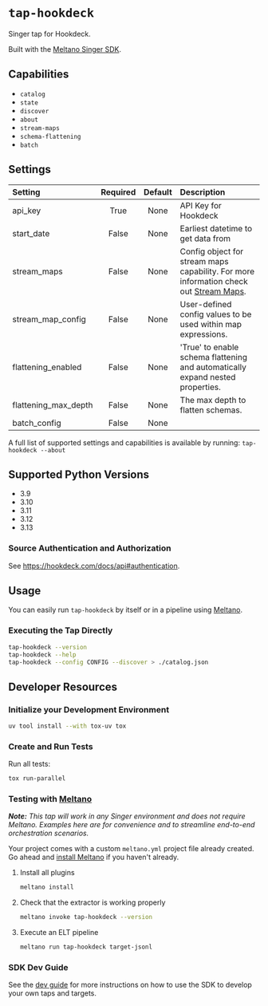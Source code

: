 # `tap-hookdeck`

Singer tap for Hookdeck.

Built with the [Meltano Singer SDK](https://sdk.meltano.com).

## Capabilities

* `catalog`
* `state`
* `discover`
* `about`
* `stream-maps`
* `schema-flattening`
* `batch`

## Settings

| Setting             | Required | Default | Description |
|:--------------------|:--------:|:-------:|:------------|
| api_key             | True     | None    | API Key for Hookdeck |
| start_date          | False    | None    | Earliest datetime to get data from |
| stream_maps         | False    | None    | Config object for stream maps capability. For more information check out [Stream Maps](https://sdk.meltano.com/en/latest/stream_maps.html). |
| stream_map_config   | False    | None    | User-defined config values to be used within map expressions. |
| flattening_enabled  | False    | None    | 'True' to enable schema flattening and automatically expand nested properties. |
| flattening_max_depth| False    | None    | The max depth to flatten schemas. |
| batch_config        | False    | None    |             |

A full list of supported settings and capabilities is available by running: `tap-hookdeck --about`

## Supported Python Versions

* 3.9
* 3.10
* 3.11
* 3.12
* 3.13

### Source Authentication and Authorization

See https://hookdeck.com/docs/api#authentication.

## Usage

You can easily run `tap-hookdeck` by itself or in a pipeline using [Meltano](https://meltano.com/).

### Executing the Tap Directly

```bash
tap-hookdeck --version
tap-hookdeck --help
tap-hookdeck --config CONFIG --discover > ./catalog.json
```

## Developer Resources

### Initialize your Development Environment

```bash
uv tool install --with tox-uv tox
```

### Create and Run Tests

Run all tests:

```bash
tox run-parallel
```

### Testing with [Meltano](https://www.meltano.com)

_**Note:** This tap will work in any Singer environment and does not require Meltano.
Examples here are for convenience and to streamline end-to-end orchestration scenarios._

Your project comes with a custom `meltano.yml` project file already created. Go ahead and [install Meltano](https://docs.meltano.com/getting-started/installation/) if you haven't already.

1. Install all plugins

   ```bash
   meltano install
   ```

2. Check that the extractor is working properly

   ```bash
   meltano invoke tap-hookdeck --version
   ```

3. Execute an ELT pipeline

   ```bash
   meltano run tap-hookdeck target-jsonl
   ```

### SDK Dev Guide

See the [dev guide](https://sdk.meltano.com/en/latest/dev_guide.html) for more instructions on how to use the SDK to
develop your own taps and targets.
